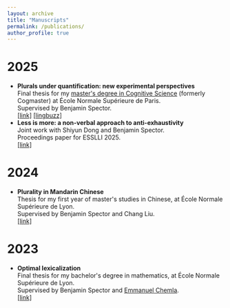 ```yaml
---
layout: archive
title: "Manuscripts"
permalink: /publications/
author_profile: true
---
```


# 2025

- **Plurals under quantification: new experimental perspectives** <br>
Final thesis for my [master's degree in Cognitive Science](https://master-cognitive-science.ens.psl.eu/en) (formerly Cogmaster) at École Normale Supérieure de Paris. <br>
  Supervised by Benjamin Spector. <br>
  [[link]](https://rong-claire.github.io/files/M2_thesis_compressed.pdf) [[lingbuzz]](https://lingbuzz.net/lingbuzz/009235)
- **Less is more: a non-verbal approach to anti-exhaustivity** <br> Joint work with Shiyun Dong and Benjamin Spector. <br> Proceedings paper for ESSLLI 2025. <br> [[link]](https://philpapers.org/archive/GRAPOT-20.pdf#page=140)
  
# 2024
- **Plurality in Mandarin Chinese** <br> Thesis for my first year of master's studies in Chinese, at École Normale Supérieure de Lyon. <br>
  Supervised by Benjamin Spector and Chang Liu. <br> [[link]](https://rong-claire.github.io/files/Plurality_in_Mandarin.pdf) 

# 2023
- **Optimal lexicalization** <br> Final thesis for my bachelor's degree in mathematics, at École Normale Supérieure de Lyon. <br>
  Supervised by Benjamin Spector and [Emmanuel Chemla](https://www.emmanuel.chemla.free.fr/). <br> [[link]](https://rong-claire.github.io/files/Optimal_lexicalization.pdf)
